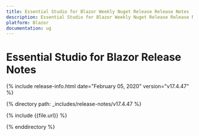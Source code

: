 ```yaml
---
title: Essential Studio for Blazor Weekly Nuget Release Release Notes  
description: Essential Studio for Blazor Weekly Nuget Release Release Notes  
platform: Blazor
documentation: ug
---
```


# Essential Studio for Blazor  Release Notes  

{% include release-info.html date="February 05, 2020"  version="v17.4.47" %} 

{% directory path: _includes/release-notes/v17.4.47 %}

{% include {{file.url}} %}

{% enddirectory %}


